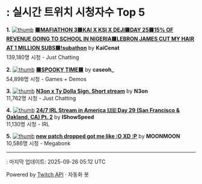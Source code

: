 # : 실시간 트위치 시청자수 Top 5

**1.** [![thumb](https://static-cdn.jtvnw.net/previews-ttv/live_user_kaicenat-320x180.jpg)](https://twitch.tv/KaiCenat)
**[🟨MAFIATHON 3🟨KAI X KSI X DEJI🟨DAY 25🟨15% OF REVENUE GOING TO SCHOOL IN NIGERIA🟨LEBRON JAMES CUT MY HAIR AT 1 MILLION SUBS🟨!subathon](https://twitch.tv/KaiCenat)** by **KaiCenat**<br>139,180명 시청  - Just Chatting

**2.** [![thumb](https://static-cdn.jtvnw.net/previews-ttv/live_user_caseoh_-320x180.jpg)](https://twitch.tv/caseoh_)
**[🟨SPOOKY TIME🟨](https://twitch.tv/caseoh_)** by **caseoh_**<br>54,898명 시청  - Games + Demos

**3.** [![thumb](https://static-cdn.jtvnw.net/previews-ttv/live_user_n3on-320x180.jpg)](https://twitch.tv/N3on)
**[N3on x Ty Dolla Sign. Short stream](https://twitch.tv/N3on)** by **N3on**<br>11,762명 시청  - Just Chatting

**4.** [![thumb](https://static-cdn.jtvnw.net/previews-ttv/live_user_ishowspeed-320x180.jpg)](https://twitch.tv/IShowSpeed)
**[24/7 IRL Stream in America 🇺🇸 Day 29 (San Francisco & Oakland, CA) Pt. 2](https://twitch.tv/IShowSpeed)** by **IShowSpeed**<br>11,130명 시청  - IRL

**5.** [![thumb](https://static-cdn.jtvnw.net/previews-ttv/live_user_moonmoon-320x180.jpg)](https://twitch.tv/MOONMOON)
**[new patch dropped got me like :O XD :P](https://twitch.tv/MOONMOON)** by **MOONMOON**<br>10,586명 시청  - Megabonk


---
: 마지막 업데이트: 2025-09-26 05:12 UTC

Powered by [Twitch API](https://dev.twitch.tv/docs/api/reference) · 자동화 봇